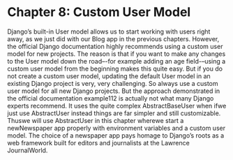 # **Chapter 8: Custom User Model**

Django’s built-in User model allows us to start working with users right away, as we just did with our Blog app in the previous chapters. However, the official Django documentation highly recommends using a custom user model for new projects. The reason is that if you want to make any changes to the User model down the road–-for example adding an age field-–using a custom user model from the beginning makes this quite easy. But if you do not create a custom user model, updating the default User model in an existing Django project is very, very challenging. So always use a custom user model for all new Django projects. But the approach demonstrated in the official documentation example112 is actually not what many Django experts recommend. It uses the quite complex AbstractBaseUser when ifwe just use AbstractUser instead things are far simpler and still customizable. Thuswe will use AbstractUser in this chapter wherewe start a newNewspaper app properly with environment variables and a custom user model. The choice of a newspaper app pays homage to Django’s roots as a web framework built for editors and journalists at the Lawrence JournalWorld.
